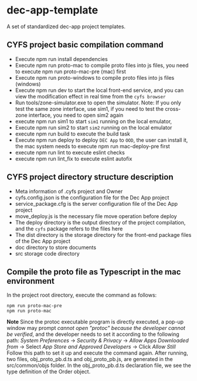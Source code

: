 # dec-app-template

A set of standardized dec-app project templates.

## CYFS project basic compilation command

-   Execute npm run install dependencies
-   Execute npm run proto-mac to compile proto files into js files, you need to execute npm run proto-mac-pre (mac) first
-   Execute npm run proto-windows to compile proto files into js files (windows)
-   Execute npm run dev to start the local front-end service, and you can view the modification effect in real time from the `cyfs browser`
-   Run tools/zone-simulator.exe to open the simulator. Note: If you only test the same zone interface, use sim1, if you need to test the cross-zone interface, you need to open sim2 again
-   execute npm run sim1 to start `sim1` running on the local emulator,
-   Execute npm run sim2 to start `sim2` running on the local emulator
-   execute npm run build to execute the build task
-   Execute npm run deploy to deploy `DEC App` to `OOD`, the user can install it, the mac system needs to execute npm run mac-deploy-pre first
-   execute npm run lint to execute eslint checks
-   execute npm run lint_fix to execute eslint autofix

## CYFS project directory structure description

-   Meta information of .cyfs project and Owner
-   cyfs.config.json is the configuration file for the Dec App project
-   service_package.cfg is the server configuration file of the Dec App project
-   move_deploy.js is the necessary file move operation before deploy
-   The deploy directory is the output directory of the project compilation, and the `cyfs` package refers to the files here
-   The dist directory is the storage directory for the front-end package files of the Dec App project
-   doc directory to store documents
-   src storage code directory

## Compile the proto file as Typescript in the mac environment

In the project root directory, execute the command as follows:

```shell
npm run proto-mac-pre
npm run proto-mac
```

**Note** Since the protoc executable program is directly executed, a pop-up window may prompt _cannot open "protoc" because the developer cannot be verified_, and the developer needs to set it according to the following path:
_System Preferences_ -> _Security & Privacy_ -> _Allow Apps Downloaded from_ -> Select _App Store and Approved Developers_ -> Click _Allow Still_
Follow this path to set it up and execute the command again.
After running, two files, obj_proto_pb.d.ts and obj_proto_pb.js, are generated in the src/common/objs folder. In the obj_proto_pb.d.ts declaration file, we see the type definition of the Order object.

